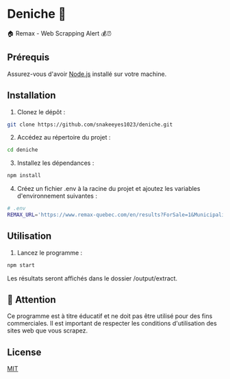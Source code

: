# Deniche 🚀

🏠 Remax - Web Scrapping Alert 💰⏰

## Prérequis

Assurez-vous d'avoir [Node.js](https://nodejs.org/) installé sur votre machine.

## Installation

1. Clonez le dépôt :

```bash
git clone https://github.com/snakeeyes1023/deniche.git
```

2. Accédez au répertoire du projet :

```bash
cd deniche
```

3. Installez les dépendances :

```bash
npm install
```

4. Créez un fichier .env à la racine du projet et ajoutez les variables d'environnement suivantes :

```bash
# .env
REMAX_URL='https://www.remax-quebec.com/en/results?ForSale=1&Municipalites=%5B32033,32045,32040,39042,32023,32072%5D'
```

## Utilisation

1. Lancez le programme :

```bash
npm start
```

Les résultats seront affichés dans le dossier /output/extract.

## 🚸 Attention

Ce programme est à titre éducatif et ne doit pas être utilisé pour des fins commerciales. Il est important de respecter les conditions d'utilisation des sites web que vous scrapez.

## License

[MIT](https://choosealicense.com/licenses/mit/)

